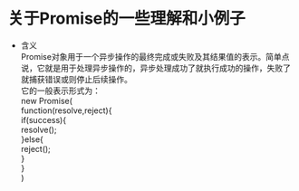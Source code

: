 关于Promise的一些理解和小例子
===
* 含义  
 Promise对象用于一个异步操作的最终完成或失败及其结果值的表示。简单点说，它就是用于处理异步操作的，异步处理成功了就执行成功的操作，失败了就捕获错误或则停止后续操作。  
  它的一般表示形式为：    
new Promise(  
    function(resolve,reject){  
        if(success){  
            resolve();  
        }else{  
            reject();  
        }  
    }  
)
